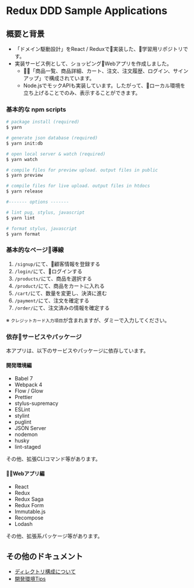 # Redux DDD Sample Applications

## 概要と背景

* 「ドメイン駆動設計」をReact / Reduxで実装した、学習用リポジトリです。
* 実装サービス例として、ショッピングWebアプリを作成しました。
  * 「商品一覧、商品詳細、カート、注文、注文履歴、ログイン、サインアップ」で構成されています。
  * Node.jsでモックAPIも実装しています。したがって、ローカル環境を立ち上げることでのみ、表示することができます。

### 基本的な npm scripts
```zsh
# package install (required)
$ yarn

# generate json database (required)
$ yarn init:db

# open local server & watch (required)
$ yarn watch

# compile files for preview upload. output files in public
$ yarn preview

# compile files for live upload. output files in htdocs
$ yarn release

#------- options -------

# lint pug, stylus, javascript
$ yarn lint

# format stylus, javascript
$ yarn format

```

### 基本的なページ導線

1. `/signup/`にて、顧客情報を登録する
2. `/login/`にて、ログインする
3. `/products/`にて、商品を選択する
4. `/product/`にて、商品をカートに入れる
5. `/cart/`にて、数量を変更し、決済に進む
6. `/payment/`にて、注文を確定する
7. `/order/`にて、注文済みの情報を確定する

※ `クレジットカード入力項目`が含まれますが、ダミーで入力してください。


### 依存サービスやパッケージ

本アプリは、以下のサービスやパッケージに依存しています。

#### 開発環境編

* Babel 7
* Webpack 4
* Flow / Glow
* Prettier
* stylus-supremacy
* ESLint
* stylint
* puglint
* JSON Server
* nodemon
* husky
* lint-staged

その他、拡張CLIコマンド等があります。

#### Webアプリ編

* React
* Redux
* Redux Saga
* Redux Form
* Immutable.js
* Recompose
* Lodash

その他、拡張系パッケージ等があります。


## その他のドキュメント

* [ディレクトリ構成について]('./docs/directory.md')
* [開発環境Tips]('./docs/tip.md)